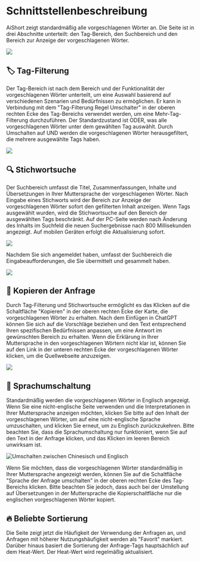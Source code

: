 # Schnittstellenbeschreibung

AiShort zeigt standardmäßig alle vorgeschlagenen Wörter an. Die Seite ist in drei Abschnitte unterteilt: den Tag-Bereich, den Suchbereich und den Bereich zur Anzeige der vorgeschlagenen Wörter.

![](https://img.newzone.top/2023-06-05-20-44-19.png?imageMogr2/format/webp)

## 🏷︎ Tag-Filterung

Der Tag-Bereich ist nach dem Bereich und der Funktionalität der vorgeschlagenen Wörter unterteilt, um eine Auswahl basierend auf verschiedenen Szenarien und Bedürfnissen zu ermöglichen. Er kann in Verbindung mit dem "Tag-Filterung Regel Umschalter" in der oberen rechten Ecke des Tag-Bereichs verwendet werden, um eine Mehr-Tag-Filterung durchzuführen. Der Standardzustand ist ODER, was alle vorgeschlagenen Wörter unter dem gewählten Tag auswählt. Durch Umschalten auf UND werden die vorgeschlagenen Wörter herausgefiltert, die mehrere ausgewählte Tags haben.

![](https://img.newzone.top/2023-06-05-20-50-19.png?imageMogr2/format/webp)

## 🔍 Stichwortsuche

Der Suchbereich umfasst die Titel, Zusammenfassungen, Inhalte und Übersetzungen in Ihrer Muttersprache der vorgeschlagenen Wörter. Nach Eingabe eines Stichworts wird der Bereich zur Anzeige der vorgeschlagenen Wörter sofort den gefilterten Inhalt anzeigen. Wenn Tags ausgewählt wurden, wird die Stichwortsuche auf den Bereich der ausgewählten Tags beschränkt. Auf der PC-Seite werden nach Änderung des Inhalts im Suchfeld die neuen Suchergebnisse nach 800 Millisekunden angezeigt. Auf mobilen Geräten erfolgt die Aktualisierung sofort.

![](https://img.newzone.top/2023-06-05-20-58-07.png?imageMogr2/format/webp)

Nachdem Sie sich angemeldet haben, umfasst der Suchbereich die Eingabeaufforderungen, die Sie übermittelt und gesammelt haben.

![](https://img.newzone.top/2024-08-12-20-38-27.png?imageMogr2/format/webp)

## 🔬 Kopieren der Anfrage

Durch Tag-Filterung und Stichwortsuche ermöglicht es das Klicken auf die Schaltfläche "Kopieren" in der oberen rechten Ecke der Karte, die vorgeschlagenen Wörter zu erhalten. Nach dem Einfügen in ChatGPT können Sie sich auf die Vorschläge beziehen und den Text entsprechend Ihren spezifischen Bedürfnissen anpassen, um eine Antwort im gewünschten Bereich zu erhalten. Wenn die Erklärung in Ihrer Muttersprache in den vorgeschlagenen Wörtern nicht klar ist, können Sie auf den Link in der unteren rechten Ecke der vorgeschlagenen Wörter klicken, um die Quellwebseite anzuzeigen.

![](https://img.newzone.top/2023-06-11-17-14-07.png?imageMogr2/format/webp)

## 💬 Sprachumschaltung

Standardmäßig werden die vorgeschlagenen Wörter in Englisch angezeigt. Wenn Sie eine nicht-englische Seite verwenden und die Interpretationen in Ihrer Muttersprache anzeigen möchten, klicken Sie bitte auf den Inhalt der vorgeschlagenen Wörter, um auf eine nicht-englische Sprache umzuschalten, und klicken Sie erneut, um zu Englisch zurückzukehren. Bitte beachten Sie, dass die Sprachumschaltung nur funktioniert, wenn Sie auf den Text in der Anfrage klicken, und das Klicken im leeren Bereich unwirksam ist.

![Umschalten zwischen Chinesisch und Englisch](http://img.newzone.top/chatgptshortcut_encn.gif)

Wenn Sie möchten, dass die vorgeschlagenen Wörter standardmäßig in Ihrer Muttersprache angezeigt werden, können Sie auf die Schaltfläche "Sprache der Anfrage umschalten" in der oberen rechten Ecke des Tag-Bereichs klicken. Bitte beachten Sie jedoch, dass auch bei der Umstellung auf Übersetzungen in der Muttersprache die Kopierschaltfläche nur die englischen vorgeschlagenen Wörter kopiert.

## 🔥 Beliebte Sortierung

Die Seite zeigt jetzt die Häufigkeit der Verwendung der Anfragen an, und Anfragen mit höherer Nutzungshäufigkeit werden als "Favorit" markiert. Darüber hinaus basiert die Sortierung der Anfrage-Tags hauptsächlich auf dem Heat-Wert. Der Heat-Wert wird regelmäßig aktualisiert.
